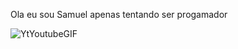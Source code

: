 Ola eu sou Samuel apenas tentando ser progamador 

![YtYoutubeGIF](https://github.com/user-attachments/assets/02c1d6ea-80ee-4f04-a7bf-92479734401b)
